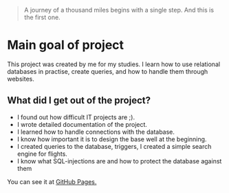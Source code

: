 
> A journey of a thousand miles begins with a single step. And this is the first one.

# Main goal of project
This project was created by me for my studies.
I learn how to use relational databases in practise, create queries, and how to handle them through websites.

## What did I get out of the project?

* I found out how difficult IT projects are ;).
* I wrote detailed documentation of the project.
* I learned how to handle connections with the database.
* I know how important it is to design the base well at the beginning.
* I created queries to the database, triggers, I created a simple search engine for flights.
* I know what SQL-injections are and how to protect the database against them


You can see it at [GitHub Pages.](https://treodaio.github.io/Project-airport/)


